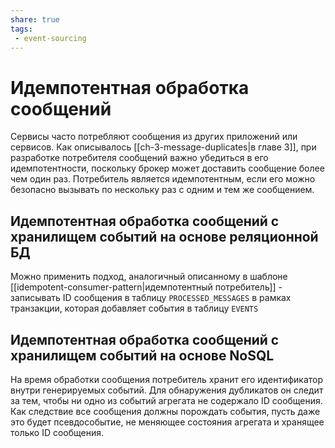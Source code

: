 ```yaml
---
share: true
tags:
 - event-sourcing
---
```

# Идемпотентная обработка сообщений
Сервисы часто потребляют сообщения из других приложений или сервисов. Как описывалось [[ch-3-message-duplicates|в главе 3]], при разработке потребителя сообщений важно убедиться в его идемпотентности, поскольку брокер может доставить сообщение более чем один раз.
Потребитель является идемпотентным, если его можно безопасно вызывать по нескольку раз с одним и тем же сообщением.
## Идемпотентная обработка сообщений с хранилищем событий на основе реляционной БД
Можно применить подход, аналогичный описанному в шаблоне [[idempotent-consumer-pattern|идемпотентный потребитель]] - записывать ID сообщения в таблицу `PROCESSED_MESSAGES` в рамках транзакции, которая добавляет события в таблицу `EVENTS`
## Идемпотентная обработка сообщений с хранилищем событий на основе NoSQL
На время обработки сообщения потребитель хранит его идентификатор внутри генерируемых событий. Для обнаружения дубликатов он следит за тем, чтобы ни одно из событий агрегата не содержало ID сообщения.
Как следствие все сообщения должны порождать события, пусть даже это будет псевдособытие, не меняющее состояния агрегата и хранящее только ID сообщения.